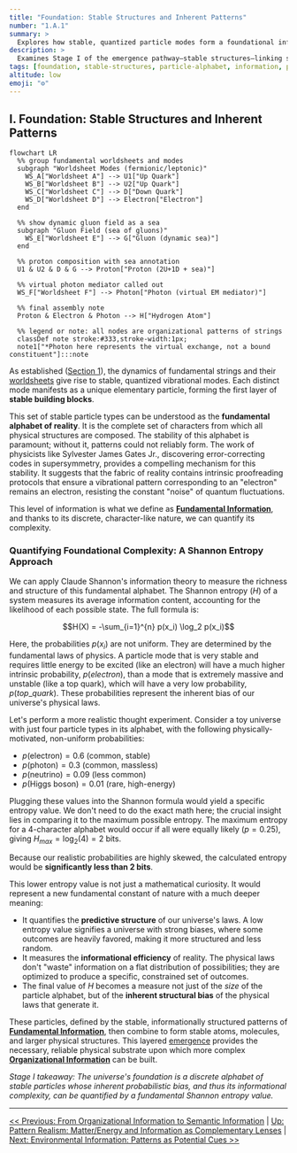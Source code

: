 ```yaml
---
title: "Foundation: Stable Structures and Inherent Patterns"
number: "1.A.1"
summary: >
  Explores how stable, quantized particle modes form a foundational information alphabet and how their biased probabilities can be measured with Shannon entropy.
description: >
  Examines Stage I of the emergence pathway—stable structures—linking string worldsheets to elementary particles and introducing an entropy-based metric for the universe's inherent informational bias.
tags: [foundation, stable-structures, particle-alphabet, information, physics]
altitude: low
emoji: "⚙️"
---
```


## I. Foundation: Stable Structures and Inherent Patterns

```mermaid
flowchart LR
  %% group fundamental worldsheets and modes
  subgraph "Worldsheet Modes (fermionic/leptonic)"
    WS_A["Worldsheet A"] --> U1["Up Quark"]
    WS_B["Worldsheet B"] --> U2["Up Quark"]
    WS_C["Worldsheet C"] --> D["Down Quark"]
    WS_D["Worldsheet D"] --> Electron["Electron"]
  end

  %% show dynamic gluon field as a sea
  subgraph "Gluon Field (sea of gluons)"
    WS_E["Worldsheet E"] --> G["Gluon (dynamic sea)"]
  end

  %% proton composition with sea annotation
  U1 & U2 & D & G --> Proton["Proton (2U+1D + sea)"]

  %% virtual photon mediator called out
  WS_F["Worldsheet F"] --> Photon["Photon (virtual EM mediator)"]

  %% final assembly note
  Proton & Electron & Photon --> H["Hydrogen Atom"]

  %% legend or note: all nodes are organizational patterns of strings
  classDef note stroke:#333,stroke-width:1px;
  note1["*Photon here represents the virtual exchange, not a bound constituent"]:::note
```

As established ([Section 1](../1-pattern-realism.md)), the dynamics of fundamental strings and their [worldsheets](../../glossary/W.md#worldsheet) give rise to stable, quantized vibrational modes. Each distinct mode manifests as a unique elementary particle, forming the first layer of **stable building blocks**.

This set of stable particle types can be understood as the **fundamental alphabet of reality**. It is the complete set of characters from which all physical structures are composed. The stability of this alphabet is paramount; without it, patterns could not reliably form. The work of physicists like Sylvester James Gates Jr., discovering error-correcting codes in supersymmetry, provides a compelling mechanism for this stability. It suggests that the fabric of reality contains intrinsic proofreading protocols that ensure a vibrational pattern corresponding to an "electron" remains an electron, resisting the constant "noise" of quantum fluctuations.

This level of information is what we define as **[Fundamental Information](../../glossary/F.md#fundamental-information)**, and thanks to its discrete, character-like nature, we can quantify its complexity.

### Quantifying Foundational Complexity: A Shannon Entropy Approach

We can apply Claude Shannon's information theory to measure the richness and structure of this fundamental alphabet. The Shannon entropy ($H$) of a system measures its average information content, accounting for the likelihood of each possible state. The full formula is:

$$H(X) = -\sum_{i=1}^{n} p(x_i) \log_2 p(x_i)$$

Here, the probabilities $p(x_i)$ are not uniform. They are determined by the fundamental laws of physics. A particle mode that is very stable and requires little energy to be excited (like an electron) will have a much higher intrinsic probability, $p(electron)$, than a mode that is extremely massive and unstable (like a top quark), which will have a very low probability, $p(top\_quark)$. These probabilities represent the inherent bias of our universe's physical laws.

Let's perform a more realistic thought experiment. Consider a toy universe with just four particle types in its alphabet, with the following physically-motivated, non-uniform probabilities:

- $p(\text{electron}) = 0.6$ (common, stable)
- $p(\text{photon}) = 0.3$ (common, massless)
- $p(\text{neutrino}) = 0.09$ (less common)
- $p(\text{Higgs boson}) = 0.01$ (rare, high-energy)

Plugging these values into the Shannon formula would yield a specific entropy value. We don't need to do the exact math here; the crucial insight lies in comparing it to the maximum possible entropy. The maximum entropy for a 4-character alphabet would occur if all were equally likely ($p=0.25$), giving $H_{max} = \log_2(4) = 2$ bits.

Because our realistic probabilities are highly skewed, the calculated entropy would be **significantly less than 2 bits**.

This lower entropy value is not just a mathematical curiosity. It would represent a new fundamental constant of nature with a much deeper meaning:

- It quantifies the **predictive structure** of our universe's laws. A low entropy value signifies a universe with strong biases, where some outcomes are heavily favored, making it more structured and less random.
- It measures the **informational efficiency** of reality. The physical laws don't "waste" information on a flat distribution of possibilities; they are optimized to produce a specific, constrained set of outcomes.
- The final value of $H$ becomes a measure not just of the *size* of the particle alphabet, but of the **inherent structural bias** of the physical laws that generate it.

These particles, defined by the stable, informationally structured patterns of **[Fundamental Information](../../glossary/F.md#fundamental-information)**, then combine to form stable atoms, molecules, and larger physical structures. This layered [emergence](../../glossary/E.md#emergence) provides the necessary, reliable physical substrate upon which more complex **[Organizational Information](../../glossary/O.md#organizational-information)** can be built.

*Stage I takeaway: The universe's foundation is a discrete alphabet of stable particles whose inherent probabilistic bias, and thus its informational complexity, can be quantified by a fundamental Shannon entropy value.*

---
[<< Previous: From Organizational Information to Semantic Information](1a-pathway-emergence.md) | [Up: Pattern Realism: Matter/Energy and Information as Complementary Lenses](../1-pattern-realism.md) | [Next: Environmental Information: Patterns as Potential Cues >>](1a2-environmental-information.md)
